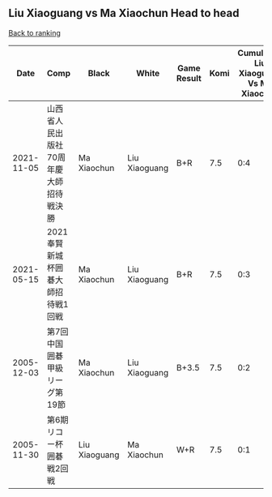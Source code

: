 ## Liu Xiaoguang vs Ma Xiaochun Head to head

[Back to ranking](../../index.md)




| **Date** | **Comp** | **Black** | **White** | **Game Result** | **Komi** | **Cumulative Liu Xiaoguang Vs Ma Xiaochun** | **Liu Xiaoguang Streak** | **Ma Xiaochun Streak** | 
| --- | --- | --- | --- | --- | --- | --- | --- | --- |
| 2021-11-05 | 山西省人民出版社70周年慶大師招待戦決勝 | Ma Xiaochun | Liu Xiaoguang | B+R | 7.5 | 0:4 | 0 | 4 | 
| 2021-05-15 | 2021奉賢新城杯囲碁大師招待戦1回戦 | Ma Xiaochun | Liu Xiaoguang | B+R | 7.5 | 0:3 | 0 | 3 | 
| 2005-12-03 | 第7回中国囲碁甲級リーグ第19節 | Ma Xiaochun | Liu Xiaoguang | B+3.5 | 7.5 | 0:2 | 0 | 2 | 
| 2005-11-30 | 第6期リコー杯囲碁戦2回戦 | Liu Xiaoguang | Ma Xiaochun | W+R | 7.5 | 0:1 | 0 | 1 |




